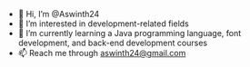 - 👋 Hi, I’m @Aswinth24
- 👀 I’m interested in development-related fields
- 🌱 I’m currently learning a Java programming language, font development, and back-end development courses
- 📫 Reach me through aswinth24@gmail.com

<!---
Aswinth24/Aswinth24 is a ✨ special ✨ repository because its `README.md` (this file) appears on your GitHub profile.
You can click the Preview link to take a look at your changes.
--->
